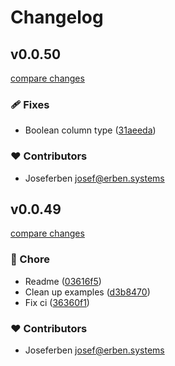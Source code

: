 # Changelog


## v0.0.50

[compare changes](https://github.com/joseferben/plainweb/compare/v0.0.49...v0.0.50)

### 🩹 Fixes

- Boolean column type ([31aeeda](https://github.com/joseferben/plainweb/commit/31aeeda))

### ❤️ Contributors

- Joseferben <josef@erben.systems>

## v0.0.49

[compare changes](https://github.com/joseferben/plainweb/compare/v0.0.48...v0.0.49)

### 🏡 Chore

- Readme ([03616f5](https://github.com/joseferben/plainweb/commit/03616f5))
- Clean up examples ([d3b8470](https://github.com/joseferben/plainweb/commit/d3b8470))
- Fix ci ([36360f1](https://github.com/joseferben/plainweb/commit/36360f1))

### ❤️ Contributors

- Joseferben <josef@erben.systems>

